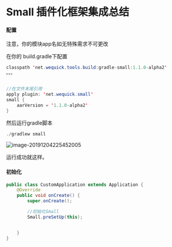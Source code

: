 # Small 插件化框架集成总结



#### 配置

注意，你的模块app名如无特殊需求不可更改

在你的 build.gradle下配置

```java
classpath 'net.wequick.tools.build:gradle-small:1.1.0-alpha2'
。。。


//在文件末尾引用
apply plugin: 'net.wequick.small'
small {
    aarVersion = '1.1.0-alpha2'
}
```



然后运行gradle脚本

```java
./gradlew small
```

![image-20191204225452005](https://tva1.sinaimg.cn/large/006tNbRwly1g9l2yl9whkj30jk08dq3l.jpg)



运行成功就这样。



#### 初始化

```java
public class CustomApplication extends Application {
    @Override
    public void onCreate() {
        super.onCreate();

        //初始化Small
        Small.preSetUp(this);


    }
}
```



